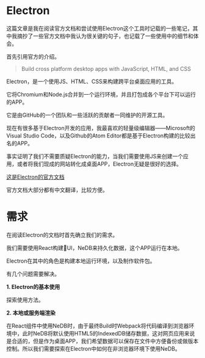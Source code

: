 # Electron

这篇文章是我在阅读官方文档和尝试使用Electron这个工具时记载的一些笔记，其中我摘抄了一些官方文档中我认为很关键的句子，也记载了一些使用中的细节和体会。

首先引用官方的介绍。

> Build cross platform desktop apps with JavaScript, HTML, and CSS

Electron，是一个使用JS、HTML、CSS来构建跨平台桌面应用的工具。

它将Chromium和Node.js合并到一个运行环境，并且打包成各个平台下可以运行的APP。

它是由GitHub的一个团队和一些活跃的贡献者一同维护的开源工具。

现在有很多基于Electron开发的应用，我最喜欢的轻量级编辑器——Microsoft的Visual Studio Code，以及Github的Atom Editor都是基于Electron构建的比较出名的APP。

事实证明了我们不需要质疑Electron的能力，当我们需要使用JS来创建一个应用，或者将我们现成的网站转化成桌面APP，Electron无疑是很好的选择。

[这是Electron的官方文档](https://electronjs.org/docs)

官方文档大部分都有中文翻译，比较方便。

# 需求

在阅读Electron的文档时首先确立我们的需求。

我们需要使用React构建UI，NeDB来持久化数据，这个APP运行在本地。

Electron在其中的角色是构建本地运行环境，以及制作软件包。

有几个问题需要解决。

**1. Electron的基本使用**

探索使用方法。

**2. 本地或服务端渲染**

在React组件中使用NeDB时，由于最终Build时Webpack将代码编译到浏览器环境中，此时NeDB将默认使用HTML5的IndexedDB储存数据，这对网页应用来说是合适的，但是作为桌面APP，我们希望数据可以保存在文件中方便备份或做版本控制。所以我们需要探索在Electron中如何在非浏览器环境下使用NeDB。



